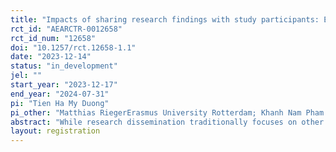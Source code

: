 ```yaml
---
title: "Impacts of sharing research findings with study participants: Evidence from a field experiment"
rct_id: "AEARCTR-0012658"
rct_id_num: "12658"
doi: "10.1257/rct.12658-1.1"
date: "2023-12-14"
status: "in_development"
jel: ""
start_year: "2023-12-17"
end_year: "2024-07-31"
pi: "Tien Ha My Duong"
pi_other: "Matthias RiegerErasmus University Rotterdam; Khanh Nam Pham () University of Economics, Ho Chi Minh City; Thi Tam Hien  Nguyen  () International Institute of Social Studies/ University of Economics, Ho Chi Minh City"
abstract: "While research dissemination traditionally focuses on other academics, policymakers, and the public, social scientists increasingly recognize the obligation of sharing results with research participants. When research findings are shared, impacts are typically assessed qualitatively rather than quantitatively. In the context of a study on health- and diet-related beliefs and knowledge among parents and children in urban Vietnam, we aim to explore the relationship between the delivery of research findings to study participants and their health perceptions, diet perceptions, and research acceptance."
layout: registration
---
```


